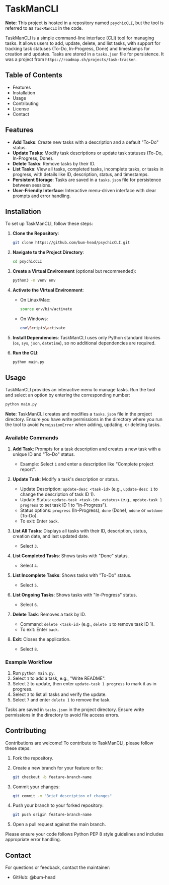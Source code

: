 # TaskManCLI

**Note**: This project is hosted in a repository named `psychicCLI`, but the tool is referred to as `TaskManCLI` in the code.

TaskManCLI is a simple command-line interface (CLI) tool for managing tasks. It allows users to add, update, delete, and list tasks, with support for tracking task statuses (To-Do, In-Progress, Done) and timestamps for creation and updates. Tasks are stored in a `tasks.json` file for persistence.
It was a project from `https://roadmap.sh/projects/task-tracker`.

## Table of Contents

- Features
- Installation
- Usage
- Contributing
- License
- Contact

## Features

- **Add Tasks**: Create new tasks with a description and a default "To-Do" status.
- **Update Tasks**: Modify task descriptions or update task statuses (To-Do, In-Progress, Done).
- **Delete Tasks**: Remove tasks by their ID.
- **List Tasks**: View all tasks, completed tasks, incomplete tasks, or tasks in progress, with details like ID, description, status, and timestamps.
- **Persistent Storage**: Tasks are saved in a `tasks.json` file for persistence between sessions.
- **User-Friendly Interface**: Interactive menu-driven interface with clear prompts and error handling.

## Installation

To set up TaskManCLI, follow these steps:

1. **Clone the Repository**:

   ```bash
   git clone https://github.com/bum-head/psychicCLI.git
   ```

2. **Navigate to the Project Directory**:

   ```bash
   cd psychicCLI
   ```

3. **Create a Virtual Environment** (optional but recommended):

   ```bash
   python3 -m venv env
   ```

4. **Activate the Virtual Environment**:

   - On Linux/Mac:

     ```bash
     source env/bin/activate
     ```

   - On Windows:

     ```bash
     env\Scripts\activate
     ```

5. **Install Dependencies**: TaskManCLI uses only Python standard libraries (`os`, `sys`, `json`, `datetime`), so no additional dependencies are required.

6. **Run the CLI**:

   ```bash
   python main.py
   ```

## Usage

TaskManCLI provides an interactive menu to manage tasks. Run the tool and select an option by entering the corresponding number:

```bash
python main.py
```

**Note**: TaskManCLI creates and modifies a `tasks.json` file in the project directory. Ensure you have write permissions in the directory where you run the tool to avoid `PermissionError` when adding, updating, or deleting tasks.

### Available Commands

1. **Add Task**: Prompts for a task description and creates a new task with a unique ID and "To-Do" status.

   - Example: Select `1` and enter a description like "Complete project report".

2. **Update Task**: Modify a task's description or status.

   - Update Description: `update-desc <task-id>` (e.g., `update-desc 1` to change the description of task ID 1).
   - Update Status: `update-task <task-id> <status>` (e.g., `update-task 1 progress` to set task ID 1 to "In-Progress").
   - Status options: `progress` (In-Progress), `done` (Done), `ndone` or `notdone` (To-Do).
   - To exit: Enter `back`.

3. **List All Tasks**: Displays all tasks with their ID, description, status, creation date, and last updated date.

   - Select `3`.

4. **List Completed Tasks**: Shows tasks with "Done" status.

   - Select `4`.

5. **List Incomplete Tasks**: Shows tasks with "To-Do" status.

   - Select `5`.

6. **List Ongoing Tasks**: Shows tasks with "In-Progress" status.

   - Select `6`.

7. **Delete Task**: Removes a task by ID.

   - Command: `delete <task-id>` (e.g., `delete 1` to remove task ID 1).
   - To exit: Enter `back`.

8. **Exit**: Closes the application.

   - Select `8`.

### Example Workflow

1. Run `python main.py`.
2. Select `1` to add a task, e.g., "Write README".
3. Select `2` to update, then enter `update-task 1 progress` to mark it as in progress.
4. Select `3` to list all tasks and verify the update.
5. Select `7` and enter `delete 1` to remove the task.

Tasks are saved in `tasks.json` in the project directory. Ensure write permissions in the directory to avoid file access errors.

## Contributing

Contributions are welcome! To contribute to TaskManCLI, please follow these steps:

1. Fork the repository.

2. Create a new branch for your feature or fix:

   ```bash
   git checkout -b feature-branch-name
   ```

3. Commit your changes:

   ```bash
   git commit -m "Brief description of changes"
   ```

4. Push your branch to your forked repository:

   ```bash
   git push origin feature-branch-name
   ```

5. Open a pull request against the main branch.

Please ensure your code follows Python PEP 8 style guidelines and includes appropriate error handling.

## Contact

For questions or feedback, contact the maintainer:

- GitHub: @bum-head

